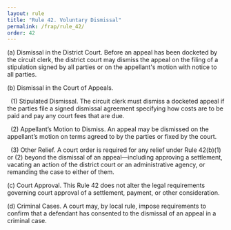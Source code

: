 ```yaml
---
layout: rule
title: "Rule 42. Voluntary Dismissal"
permalink: /frap/rule_42/
order: 42
---
```


(a) Dismissal in the District Court. Before an appeal has been docketed by the circuit clerk, the district court may dismiss the appeal on the filing of a stipulation signed by all parties or on the appellant's motion with notice to all parties.


(b) Dismissal in the Court of Appeals.


&nbsp;&nbsp;(1) Stipulated Dismissal. The circuit clerk must dismiss a docketed appeal if the parties file a signed dismissal agreement specifying how costs are to be paid and pay any court fees that are due.


&nbsp;&nbsp;(2) Appellant’s Motion to Dismiss. An appeal may be dismissed on the appellant’s motion on terms agreed to by the parties or fixed by the court.


&nbsp;&nbsp;(3) Other Relief. A court order is required for any relief under Rule 42(b)(1) or (2) beyond the dismissal of an appeal—including approving a settlement, vacating an action of the district court or an administrative agency, or remanding the case to either of them.


(c) Court Approval. This Rule 42 does not alter the legal requirements governing court approval of a settlement, payment, or other consideration.


(d) Criminal Cases. A court may, by local rule, impose requirements to confirm that a defendant has consented to the dismissal of an appeal in a criminal case.
